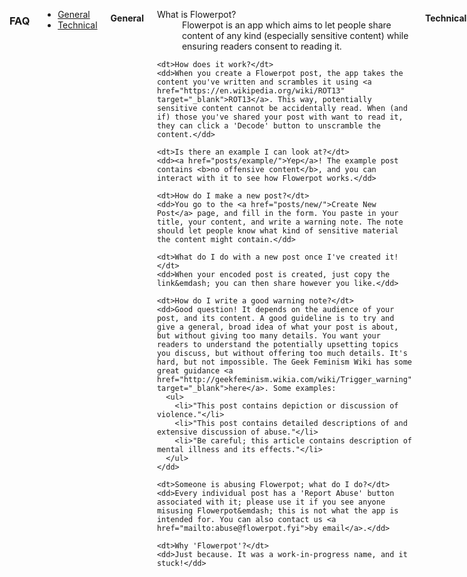 <div class="two columns"> </div>
<div class="eight columns faq">

<h3>FAQ</h3>

  <ul>
    <li><a href="mdContent/questions/#general">General</a></li> <!-- this needs fixed, I know -->
    <li><a href="mdContent/questions/#technical-questions">Technical</a></li>
  </ul>

  <h4 id="general">General</h4>

  <dl>
    <dt>What is Flowerpot?</dt>
    <dd>Flowerpot is an app which aims to let people share content of any kind (especially sensitive content) while ensuring readers consent to reading it.</dd>

    <dt>How does it work?</dt>
    <dd>When you create a Flowerpot post, the app takes the content you've written and scrambles it using <a href="https://en.wikipedia.org/wiki/ROT13" target="_blank">ROT13</a>. This way, potentially sensitive content cannot be accidentally read. When (and if) those you've shared your post with want to read it, they can click a 'Decode' button to unscramble the content.</dd>

    <dt>Is there an example I can look at?</dt>
    <dd><a href="posts/example/">Yep</a>! The example post contains <b>no offensive content</b>, and you can interact with it to see how Flowerpot works.</dd>

    <dt>How do I make a new post?</dt>
    <dd>You go to the <a href="posts/new/">Create New Post</a> page, and fill in the form. You paste in your title, your content, and write a warning note. The note should let people know what kind of sensitive material the content might contain.</dd>

    <dt>What do I do with a new post once I've created it!</dt>
    <dd>When your encoded post is created, just copy the link&emdash; you can then share however you like.</dd>

    <dt>How do I write a good warning note?</dt>
    <dd>Good question! It depends on the audience of your post, and its content. A good guideline is to try and give a general, broad idea of what your post is about, but without giving too many details. You want your readers to understand the potentially upsetting topics you discuss, but without offering too much details. It's hard, but not impossible. The Geek Feminism Wiki has some great guidance <a href="http://geekfeminism.wikia.com/wiki/Trigger_warning" target="_blank">here</a>. Some examples:
      <ul>
        <li>"This post contains depiction or discussion of violence."</li>
        <li>"This post contains detailed descriptions of and extensive discussion of abuse."</li>
        <li>"Be careful; this article contains description of mental illness and its effects."</li>
      </ul>
    </dd>

    <dt>Someone is abusing Flowerpot; what do I do?</dt>
    <dd>Every individual post has a 'Report Abuse' button associated with it; please use it if you see anyone misusing Flowerpot&emdash; this is not what the app is intended for. You can also contact us <a href="mailto:abuse@flowerpot.fyi">by email</a>.</dd>

    <dt>Why 'Flowerpot'?</dt>
    <dd>Just because. It was a work-in-progress name, and it stuck!</dd>
  </dl>

<h4 id="technical-questions">Technical</h4>
<dl>
  <dt>Are my posts securely encrypted?</dt>
  <dd>No, they're not. The posts are just <a href="https://en.wikipedia.org/wiki/ROT13" target="_blank">ROT13</a>'d to encode them, not securely encrypt.</dd>
  <dt>Why aren't you securely encrypting posts?</dt>
  <dd>We're not encrypting securely because we do want content to remain readable; Flowerpot simply offers people the opportunity to consent to reading content, and those who might be afraid of posting potentially disturbing content to ask consent.</dd>
  <dt>Can I log in and save posts?</dt>
  <dd>Nope. To help minimise users' exposure to abuse, we made the decision not to store any login details.</dd>
</dl>

</div>

